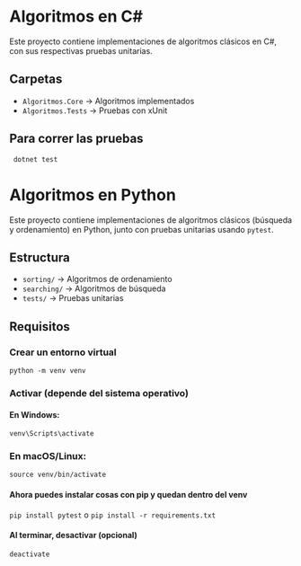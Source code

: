 # Algoritmos en C#

Este proyecto contiene implementaciones de algoritmos clásicos en C#, con sus respectivas pruebas unitarias.

## Carpetas

- `Algoritmos.Core` → Algoritmos implementados
- `Algoritmos.Tests` → Pruebas con xUnit

## Para correr las pruebas

``` dotnet test```

# Algoritmos en Python

Este proyecto contiene implementaciones de algoritmos clásicos (búsqueda y ordenamiento) en Python, junto con pruebas unitarias usando `pytest`.

## Estructura

- `sorting/` → Algoritmos de ordenamiento
- `searching/` → Algoritmos de búsqueda
- `tests/` → Pruebas unitarias

## Requisitos


### Crear un entorno virtual
`python -m venv venv`

### Activar (depende del sistema operativo)
#### En Windows:
`venv\Scripts\activate`
### En macOS/Linux:
`source venv/bin/activate`

#### Ahora puedes instalar cosas con pip y quedan dentro del venv
`pip install pytest`
o
`pip install -r requirements.txt`

#### Al terminar, desactivar (opcional)
`deactivate`
